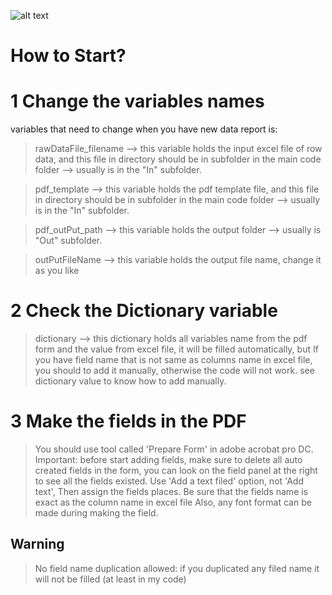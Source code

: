 ![alt text](https://github.com/[username]/[reponame]/blob/[branch]/image.jpg?raw=true)



# How to Start?

# 1 Change the variables names
  variables that need to change when you have new data report is:

  > rawDataFile_filename  --> this variable holds the input excel file of row data, and this file in directory should be in subfolder in the main code folder --> usually is in the "In" subfolder.

  > pdf_template  --> this variable holds the pdf template file, and this file in directory should be in subfolder in the main code folder --> usually is in the "In" subfolder.

  > pdf_outPut_path  --> this variable holds the output folder --> usually is "Out" subfolder.

  > outPutFileName  --> this variable holds the output file name, change it as you like

# 2 Check the Dictionary variable
  > dictionary --> this dictionary holds all variables name from the pdf form and the value from excel file, it will be filled automatically, but
  > If you have field name that is not same as columns name in excel file, you should to add it manually, otherwise the code will not work.
  > see dictionary value to know how to add manually.

# 3 Make the fields in the PDF
  
  > You should use tool called 'Prepare Form' in adobe acrobat pro DC.
  > Important: before start adding fields, make sure to delete all auto created fields in the form, you can look on the field 
  panel at the right to see all the fields existed.
  > Use 'Add a text filed' option, not 'Add text', Then assign the fields places.
  > Be sure that the fields name is exact as the column name in excel file
  > Also, any font format can be made during making the field.

## Warning 
  > No field name duplication allowed: if you duplicated any filed name it will not be filled (at least in my code)
